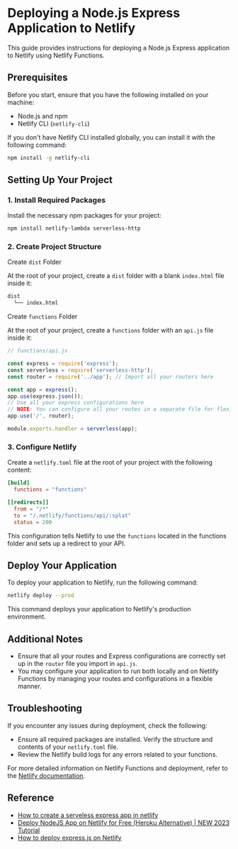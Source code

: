 # Deploying a Node.js Express Application to Netlify
This guide provides instructions for deploying a Node.js Express application to Netlify using Netlify Functions.

## Prerequisites
Before you start, ensure that you have the following installed on your machine:
- Node.js and npm
- Netlify CLI (`netlify-cli`)

If you don't have Netlify CLI installed globally, you can install it with the following command:

```bash
npm install -g netlify-cli
```

## Setting Up Your Project
### 1. Install Required Packages
Install the necessary npm packages for your project:

```bash
npm install netlify-lambda serverless-http
```

### 2. Create Project Structure
Create `dist` Folder

At the root of your project, create a `dist` folder with a blank `index.html` file inside it:

```bash
dist
  └── index.html
```

Create `functions` Folder

At the root of your project, create a `functions` folder with an `api.js` file inside it:

```javascript
// functions/api.js

const express = require('express');
const serverless = require('serverless-http');
const router = require('../app'); // Import all your routers here

const app = express();
app.use(express.json());
// Use all your express configurations here
// NOTE: You can configure all your routes in a separate file for flexibility with running the project via Netlify Functions as well as a normal Express application
app.use('/', router);

module.exports.handler = serverless(app);

```

### 3. Configure Netlify
Create a `netlify.toml` file at the root of your project with the following content:

```toml
[build]
  functions = "functions"

[[redirects]]
  from = "/*"
  to = "/.netlify/functions/api/:splat"
  status = 200
```

This configuration tells Netlify to use the `functions` located in the functions folder and sets up a redirect to your API.

## Deploy Your Application
To deploy your application to Netlify, run the following command:

```bash
netlify deploy --prod
```

This command deploys your application to Netlify's production environment.

## Additional Notes

- Ensure that all your routes and Express configurations are correctly set up in the `router` file you import in `api.js`.
- You may configure your application to run both locally and on Netlify Functions by managing your routes and configurations in a flexible manner.

## Troubleshooting
If you encounter any issues during deployment, check the following:

- Ensure all required packages are installed.
Verify the structure and contents of your `netlify.toml` file.
- Review the Netlify build logs for any errors related to your functions.

For more detailed information on Netlify Functions and deployment, refer to the [Netlify documentation](https://docs.netlify.com/functions/overview/).

## Reference
- [How to create a serveless express app in netlify](https://youtu.be/q1TrsvKdpcU?si=lhT3g68FrmMfrIhP)
- [Deploy NodeJS App on Netlify for Free (Heroku Alternative) | NEW 2023 Tutorial](https://youtu.be/8x0Dty5D6CA?si=SFcjGP_zFrxDPjGY)
- [How to deploy express.js on Netlify](https://youtu.be/hQAu0YEIF0g?si=8f5u0NKFctG-3PWe)